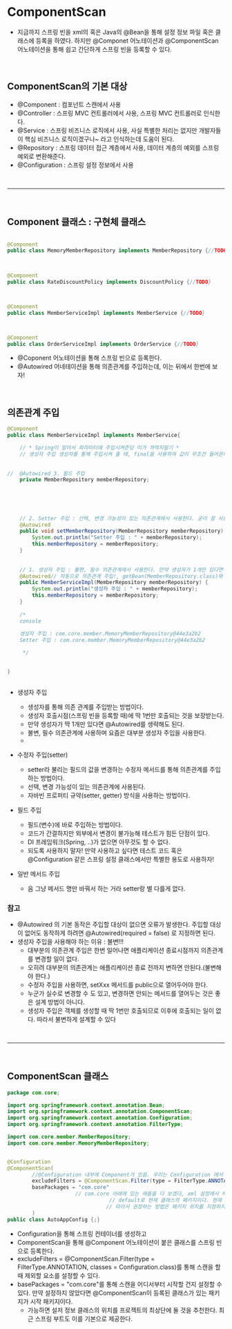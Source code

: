 # ComponentScan
- 지금까지 스프링 빈을 xml의 <Bean> 혹은 Java의 @Bean을 통해 설정 정보 파일 혹은 클래스에 등록을 하였다. 하지만 @Componet 어노테이션과 @ComponentScan 어노테이션을 통해 
쉽고 간단하게 스프링 빈을 등록할 수 있다.

<br>

## ComponentScan의 기본 대상

- @Component : 컴포넌트 스캔에서 사용
- @Controller : 스프링 MVC 컨트롤러에서 사용, 스프링 MVC 컨트롤러로 인식한다.
- @Service : 스프링 비즈니스 로직에서 사용, 사실 특별한 처리는 없지만 개발자들이 핵심 비즈니스 로직이겠구나~ 라고 인식하는데 도움이 된다.
- @Repository : 스프링 데이터 접근 계층에서 사용, 데이터 계층의 예외를 스프링 예외로 변환해준다.
- @Configuration : 스프링 설정 정보에서 사용

<br>
<hr>
<br>

## Component 클래스 : 구현체 클래스
```java

@Component
public class MemoryMemberRepository implements MemberRepository {//TODO}


	
@Component
public class RateDiscountPolicy implements DiscountPolicy {//TODO}



@Component
public class MemberServiceImpl implements MemberService {//TODO}



@Component
public class OrderServiceImpl implements OrderService {//TODO}

```
- @Coponent 어노테이션을 통해 스프링 빈으로 등록한다.
- @Autowired 어네테이션을 통해 의존관계를 주입하는데, 이는 뒤에서 한번에 보자!

<br>

## 의존관계 주입
```java
@Component
public class MemberServiceImpl implements MemberService{

	// * Spring이 알아서 파라미터에 주입시켜준당 이거 까먹지말기 *
	// 생성자 주입 생성자를 통해 주입시켜 줄 때, final을 사용하여 값이 무조건 들어온다는 것을 암시할 수 있다!
	
	
//	@Autowired 3. 필드 주입
	private MemberRepository memberRepository;
	
	
	
	
	
	// 2. Setter 주입 : 선택, 변경 가능성이 있는 의존관계에서 사용한다. 굳이 잘 사용하지는 않는다.
	@Autowired
	public void setMemberRepository(MemberRepository memberRepository) {
		System.out.println("Setter 주입 : " + memberRepository);
		this.memberRepository = memberRepository;
	}
	
	
	// 1. 생성자 주입 : 불편, 필수 의존관계에서 사용한다. 만약 생성자가 1개만 있다면 Autowired를 사용하지 않아도 알아서 등록해준다!
	@Autowired// 자동으로 의존관계 주입!, getBean(MemberRepository.class)와 같다고 보면 된다.
	public MemberServiceImpl(MemberRepository memberRepository) {
		System.out.println("생성자 주입 : " + memberRepository);
		this.memberRepository = memberRepository;
	}
	
	/*
	console
	
	생성자 주입 : com.core.member.MemoryMemberRepository@44e3a2b2
	Setter 주입 : com.core.member.MemoryMemberRepository@44e3a2b2

	 */
	

}	
	
```	
- 생성자 주입
   - 생성자를 통해 의존 관계를 주입받는 방법이다.
   - 생성자 호출시점(스프링 빈을 등록할 때)에 딱 1번만 호출되는 것을 보장받는다.
   - 만약 생성자가 딱 1개만 있다면 @Autowired를 생략해도 된다.
   - 불변, 필수 의존관계에 사용하며 요즘은 대부분 생성자 주입을 사용한다.<br>
	- 


- 수정자 주입(setter)
   - setter라 불리는 필드의 값을 변경하는 수정자 메서드를 통해 의존관계를 주입하는 방법이다.
   - 선택, 변경 가능성이 있는 의존관계에 사용된다.
   - 자바빈 프로퍼티 규약(setter, getter) 방식을 사용하는 방법이다.<br>

- 필드 주입
   - 필드(변수)에 바로 주입하는 방법이다.
   - 코드가 간결하지만 외부에서 변경이 불가능해 테스트가 힘든 단점이 있다.
   - DI 프레임워크(Spring, ..)가 없으면 아무것도 할 수 없다.
   - 되도록 사용하지 말자! 만약 사용하고 싶다면 테스트 코드 혹은 @Configuration 같은 스프링 설정 클래스에서만 특별한 용도로 사용하자!<br>

- 일반 메서드 주입
   - 음 그냥 메서드 명만 바꿔서 하는 거라 setter랑 별 다를게 없다.
	
	
### 참고
- @Autowired 의 기본 동작은 주입할 대상이 없으면 오류가 발생한다. 주입할 대상이 없어도 동작하게 하려면 @Autowired(required = false) 로 지정하면 된다.
- 생성자 주입을 사용해야 하는 이유 : 불변!!!
   - 대부분의 의존관계 주입은 한번 일어나면 애플리케이션 종료시점까지 의존관계를 변경할 일이 없다. 
   - 오히려 대부분의 의존관계는 애플리케이션 종료 전까지 변하면 안된다.(불변해야 한다.)
   - 수정자 주입을 사용하면, setXxx 메서드를 public으로 열어두어야 한다.
   - 누군가 실수로 변경할 수 도 있고, 변경하면 안되는 메서드를 열어두는 것은 좋은 설계 방법이 아니다.
   - 생성자 주입은 객체를 생성할 때 딱 1번만 호출되므로 이후에 호출되는 일이 없다. 따라서 불변하게 설계할 수 있다

<br>
<hr>
<br>
	
## ComponentScan 클래스
	
```java
package com.core;

import org.springframework.context.annotation.Bean;
import org.springframework.context.annotation.ComponentScan;
import org.springframework.context.annotation.Configuration;
import org.springframework.context.annotation.FilterType;

import com.core.member.MemberRepository;
import com.core.member.MemoryMemberRepository;


@Configuration
@ComponentScan(
        //@Configuration 내부에 Component가 있음. 우리는 Configuration 에서 Bean 으로 등록해줬기 때문에 충돌할 수 있으므로 filter로 뺐다.
        excludeFilters = @ComponentScan.Filter(type = FilterType.ANNOTATION, classes = Configuration.class),
        basePackages = "com.core" 
                      // com.core 아래에 있는 애들을 다 보겠다, xml 설정에서 해주듯이 여기서도 해줘야된다.{"com.core.member", "com.core.order", ..} 여러개도 가능
        						 // default로 현재 클래스의 패키지이다. 현재 default는 com.core
        						// 따라서 권장하는 방법은 패키지 위치를 지정하지 않고 설정 정보 클래스의 위치를 프로젝트 최상단에 두는 것!
		)
public class AutoAppConfig {;}

```

- Configuration을 통해 스프링 컨테이너를 생성하고
- ComponentScan을 통해 @Component 어노테이션이 붙은 클래스를 스프링 빈으로 등록한다.
- excludeFilters = @ComponentScan.Filter(type = FilterType.ANNOTATION, classes = Configuration.class)를 통해 스캔을 할 때 제외할 요소를 설정할 수 있다.
- basePackages = "com.core"를 통해 스캔을 어디서부터 시작할 건지 설정할 수 있다. 만약 설정하지 않았다면 @ComponentScan이 등록된 클래스가 있는 패키지가 시작 패키지이다.
   - 가능하면 설저 정보 클래스의 위치를 프로젝트의 최상단에 둘 것을 추천한다. 최근 스프링 부트도 이를 기본으로 제공한다.


	


	
